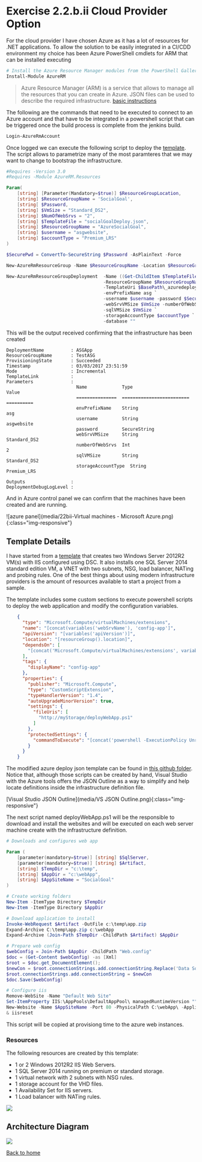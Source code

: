 # Exercise 2.2.b.ii Cloud Provider Option

For the cloud provider I have chosen Azure as it has a lot of resources for .NET applications. To allow the solution to be easily integrated in a CI/CDD environment my choice has been Azure PowerShell cmdlets for ARM that can be installed executing

```powershell
# Install the Azure Resource Manager modules from the PowerShell Gallery
Install-Module AzureRM
```

>Azure Resource Manager (ARM) is a service that allows to manage all the resources that you can create in Azure. JSON files can be used to describe the required infrastructure. [basic instructions](https://docs.microsoft.com/en-us/powershell/azureps-cmdlets-docs/)

The following are the commands that need to be executed to connect to an Azure account and that have to be integrated in a powershell script that can be triggered once the build process is complete from the jenkins build.

```powershell
Login-AzureRmAccount
```

Once logged we can execute the following script to deploy the [template](azure/socialGoalDeploy.json). The script allows to parametrize many of the most paramteres that we may want to change to bootstrap the infrastructure.

```powershell
#Requires -Version 3.0
#Requires -Module AzureRM.Resources

Param(
    [string] [Parameter(Mandatory=$true)] $ResourceGroupLocation,
    [string] $ResourceGroupName = 'SocialGoal',
    [string[ $Password,
    [string] $VmSize = "Standard_DS2",
    [string] $NumOfWebSrvs = "2",
    [string] $TemplateFile = "socialGoalDeploy.json",
    [string] $ResourceGroupName = "AzureSocialGoal",
    [string] $username = "asgwebsite",
    [string] $accountType = "Premium_LRS"
)

$SecurePwd = ConvertTo-SecureString $Password -AsPlainText -Force

New-AzureRmResourceGroup -Name $ResourceGroupName -Location $ResourceGroupLocation -Verbose -Force -ErrorAction Stop

New-AzureRmResourceGroupDeployment  -Name ((Get-ChildItem $TemplateFile).BaseName + '-' + ((Get-Date).ToUniversalTime()).ToString('MMdd-HHmm')) `
                                    -ResourceGroupName $ResourceGroupName `
                                    -TemplateUri $BasePath\_azuredeploy.json `
                                    -envPrefixName asg `
                                    -username $username -password $SecurePwd `
                                    -webSrvVMSize $VmSize -numberOfWebSrvs $NumOfWebSrvs `
                                    -sqlVMSize $VmSize `
                                    -storageAccountType $accountType `
                                    -database ""
```

This will be the output received confirming that the infrastructure has been created

```
DeploymentName          : ASGApp
ResourceGroupName       : TestASG
ProvisioningState       : Succeeded
Timestamp               : 03/03/2017 23:51:59
Mode                    : Incremental
TemplateLink            :
Parameters              :
                          Name             Type                       Value
                          ===============  =========================  ==========
                          envPrefixName    String                     asg
                          username         String                     asgwebsite
                          password         SecureString
                          webSrvVMSize     String                     Standard_DS2
                          numberOfWebSrvs  Int                        2
                          sqlVMSize        String                     Standard_DS2
                          storageAccountType  String                     Premium_LRS

Outputs                 :
DeploymentDebugLogLevel :
```

And in Azure control panel we can confirm that the machines have been created and are running.

![azure panel](media/22bii-Virtual machines - Microsoft Azure.png){:class="img-responsive"}

## Template Details

I have started from a [template](https://azure.microsoft.com/en-us/resources/templates/iis-2vm-sql-1vm/) that creates two Windows Server 2012R2 VM(s) with IIS configured using DSC. It also installs one SQL Server 2014 standard edition VM, a VNET with two subnets, NSG, load balancer, NATing and probing rules. One of the best things about using modern infrastructure providers is the amount of resources available to start a project from a sample.

The template includes some custom sections to execute powershell scripts to deploy the web application and modify the configuration variables. 

```json
    {
      "type": "Microsoft.Compute/virtualMachines/extensions",
      "name": "[concat(variables('webSrvName'), 'config-app']",
      "apiVersion": "[variables('apiVersion')]",
      "location": "[resourceGroup().location]",
      "dependsOn": [
        "[concat('Microsoft.Compute/virtualMachines/extensions', variables('webSrvName'), copyindex(),'/', variables('vmExtensionName'))]"
      ],
      "tags": {
        "displayName": "config-app"
      },
      "properties": {
        "publisher": "Microsoft.Compute",
        "type": "CustomScriptExtension",
        "typeHandlerVersion": "1.4",
        "autoUpgradeMinorVersion": true,
        "settings": {
          "fileUris": [
            "http://myStorage/deployWebApp.ps1"
          ]
        },
        "protectedSettings": {
          "commandToExecute": "[concat('powershell -ExecutionPolicy Unrestricted -File deployWebApp.ps1 -sqlserver ',variables('sqlPublicIP'))]"
        }
      }
    }
```

The modified azure deploy json template can be found in [this github folder](azure/socialGoalDeploy.json). Notice that, although those scripts can be created by hand, Visual Studio with the Azure tools offers the JSON Outline as a way to simplify and help locate definitions inside the infrastructure definition file.

[Visual Studio JSON Outline](media/VS JSON Outline.png){:class="img-responsive"}

The next script named deployWebApp.ps1 will be the responsible to download and install the websites and will be executed on each web server machine create with the infrastructure definition.

```powershell
# Downloads and configures web app

Param (
    [parameter(mandatory=$true)] [string] $SqlServer,
    [parameter(mandatory=$true)] [string] $Artifact,
    [string] $TempDir = "c:\temp",
    [string] $AppDir = "c:\webApp",
    [string] $AppSiteName = "SocialGoal"
)

# Create working folders
New-Item -ItemType Directory $TempDir
New-Item -ItemType Directory $AppDir

# Download application to install
Invoke-WebRequest $Artifact -OutFile c:\temp\app.zip
Expand-Archive C:\temp\app.zip c:\webApp
Expand-Archive (Join-Path $TempDir -ChildPath $Artifact) $AppDir

# Prepare web config
$webConfig = Join-Path $AppDir -ChildPath "Web.config"
$doc = (Get-Content $webConfig) -as [Xml]
$root = $doc.get_DocumentElement();
$newCon = $root.connectionStrings.add.connectionString.Replace('Data Source=.\','Data Source=$SqlServer');
$root.connectionStrings.add.connectionString = $newCon
$doc.Save($webConfig)

# Configure iis
Remove-WebSite -Name "Default Web Site"
Set-ItemProperty IIS:\AppPools\DefaultAppPool\ managedRuntimeVersion ""
New-Website -Name $AppSiteName -Port 80 -PhysicalPath C:\webApp\ -ApplicationPool DefaultAppPool
& iisreset

```

This script will be copied at provisiong time to the azure web instances.

### Resources

The following resources are created by this template:

- 1 or 2 Windows 2012R2 IIS Web Servers.
- 1 SQL Server 2014 running on premium or standard storage.
- 1 virtual network with 2 subnets with NSG rules.
- 1 storage account for the VHD files.
- 1 Availability Set for IIS servers.
- 1 Load balancer with NATing rules.

<img src="https://raw.githubusercontent.com/Azure/azure-quickstart-templates/master/iis-2vm-sql-1vm/images/resources.png" />

## Architecture Diagram
<img src="https://raw.githubusercontent.com/Azure/azure-quickstart-templates/master/iis-2vm-sql-1vm/images/architecture.png" />

[Back to home](README.md)